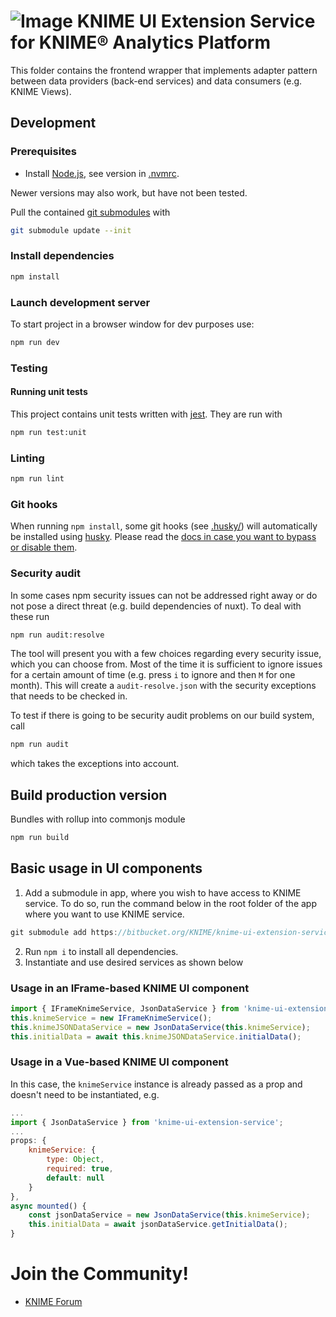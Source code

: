 # ![Image](https://www.knime.com/files/knime_logo_github_40x40_4layers.png) KNIME UI Extension Service for KNIME® Analytics Platform

This folder contains the frontend wrapper that implements adapter pattern between data providers (back-end services) and
data consumers (e.g. KNIME Views).

## Development

### Prerequisites

* Install [Node.js][node], see version in [.nvmrc](.nvmrc).

Newer versions may also work, but have not been tested.

Pull the contained [git submodules](https://stackoverflow.com/a/4438292/5134084) with
```sh
git submodule update --init
```

### Install dependencies

```sh
npm install
```

### Launch development server
To start project in a browser window for dev purposes use:
```sh
npm run dev
```

### Testing

#### Running unit tests
This project contains unit tests written with [jest]. They are run with

```sh
npm run test:unit
```

### Linting

```sh
npm run lint
```

### Git hooks

When running `npm install`, some git hooks (see [.husky/](.husky/)) will automatically be installed using [husky].
Please read the [docs in case you want to bypass or disable them](https://typicode.github.io/husky/#/?id=bypass-hooks).

### Security audit

In some cases npm security issues can not be addressed right away or do not pose a direct threat (e.g. build
dependencies of nuxt). To deal with these run

```sh
npm run audit:resolve
```

The tool will present you with a few choices regarding every security issue, which you can choose from. Most of the
time it is sufficient to ignore issues for a certain amount of time (e.g. press `i` to ignore and then `M` for one
month). This will create a `audit-resolve.json` with the security exceptions that needs to be checked in.

To test if there is going to be security audit problems on our build system, call

```sh
npm run audit
```

which takes the exceptions into account.

## Build production version
Bundles with rollup into commonjs module
```sh
npm run build
```

## Basic usage in UI components
1. Add a submodule in app, where you wish to have access to KNIME service. To do so, run the command below in the root folder of the app where you want to use KNIME service.
```javascript
git submodule add https://bitbucket.org/KNIME/knime-ui-extension-service knime-ui-extension-service
```
2. Run `npm i` to install all dependencies.
3. Instantiate and use desired services as shown below

### Usage in an IFrame-based KNIME UI component
```javascript
import { IFrameKnimeService, JsonDataService } from 'knime-ui-extension-service';
this.knimeService = new IFrameKnimeService();
this.knimeJSONDataService = new JsonDataService(this.knimeService);
this.initialData = await this.knimeJSONDataService.initialData();
```

### Usage in a Vue-based KNIME UI component
In this case, the `knimeService` instance is already passed as a prop and doesn't need to be instantiated, e.g.
```javascript
...
import { JsonDataService } from 'knime-ui-extension-service';
...
props: {
    knimeService: {
        type: Object,
        required: true,
        default: null
    }
},
async mounted() {
    const jsonDataService = new JsonDataService(this.knimeService);
    this.initialData = await jsonDataService.getInitialData();
}
```


# Join the Community!
* [KNIME Forum](https://forum.knime.com/)


[node]: https://nodejs.org/
[Vue]: https://vuejs.org/
[Java]: https://www.oracle.com/technetwork/java/javase/downloads/index.html
[jest]: https://jestjs.io/en
[husky]: https://typicode.github.io/husky/
